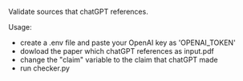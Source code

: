 Validate sources that chatGPT references.

Usage:

* create a .env file and paste your OpenAI key as 'OPENAI_TOKEN'
* dowload the paper which chatGPT references as input.pdf
* change the "claim" variable to the claim that chatGPT made
* run checker.py
